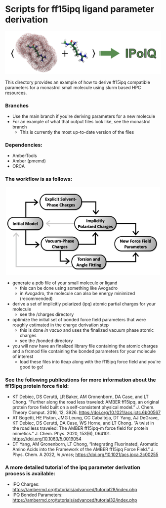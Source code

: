 # Scripts for ff15ipq ligand parameter derivation

<p align="center">
    <img src="docs/ipq.png" alt="ipq" width="600">
</p>

This directory provides an example of how to derive ff15ipq compatible parameters for a monastrol small molecule using slurm based HPC resources.

### Branches
* Use the main branch if you're deriving parameters for a new molecule
* For an example of what that output files look like, see the monastrol branch
    * This is currently the most up-to-date version of the files

### Dependencies:
* AmberTools
* Amber (pmemd)
* ORCA

### The workflow is as follows:

<p align="center">
    <img src="docs/ipq_workflow.png" alt="ipq workflow" width="500">
</p>

* generate a pdb file of your small molecule or ligand
    * this can be done using something like Avogadro
    * in Avogadro, the molecule can also be energy minimized (recommended)
* derive a set of implicitly polarized (ipq) atomic partial charges for your molecule
    * see the /charges directory
* optimize the initial set of bonded force field parameters that were roughly estimated in the charge derivation step
    * this is done *in vacuo* and uses the finalized vacuum phase atomic charges
    * see the /bonded directory
* you will now have an finalized library file containing the atomic charges and a frcmod file containing the bonded parameters for your molecule of interest
    * load these files into tleap along with the ff15ipq force field and you're good to go! 

### See the following publications for more information about the ff15ipq protein force field:
* KT Debiec, DS Cerutti, LR Baker, AM Gronenborn, DA Case, and LT Chong. “Further along the road less traveled: AMBER ff15ipq, an original protein force field built on a self-consistent physical model.” J. Chem. Theory Comput. 2016, 12, 3926. https://doi.org/10.1021/acs.jctc.6b00567
* AT Bogetti, HE Piston, JMG Leung, CC Cabalteja, DT Yang, AJ DeGrave, KT Debiec, DS Cerutti, DA Case, WS Horne, and LT Chong. “A twist in the road less traveled: The AMBER ff15ipq-m force field for protein mimetics.” J. Chem. Phys. 2020, 153(6), 064101. https://doi.org/10.1063/5.0019054
* DT Yang, AM Gronenborn, LT Chong, “Integrating Fluorinated, Aromatic Amino Acids into the Framework of the AMBER ff15ipq Force Field.” J. Phys. Chem. A  2022, *in press*; https://doi.org/10.1021/acs.jpca.2c00255

### A more detailed tutorial of the ipq parameter derivation process is available:
* IPQ Charges: https://ambermd.org/tutorials/advanced/tutorial28/index.php
* IPQ Bonded Parameters: https://ambermd.org/tutorials/advanced/tutorial32/index.php
